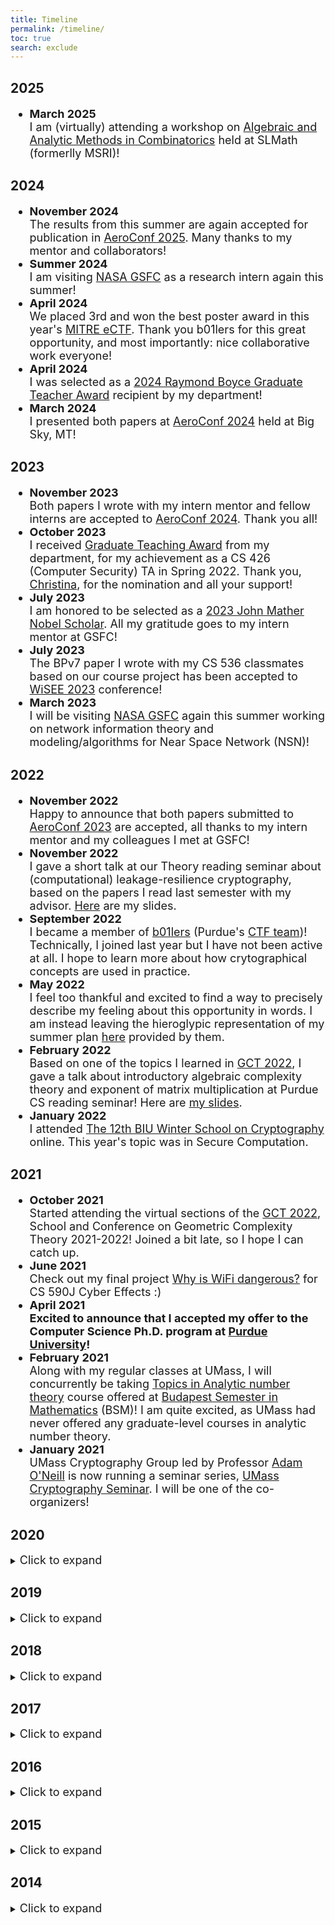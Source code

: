 ```yaml
---
title: Timeline
permalink: /timeline/
toc: true
search: exclude
---
```


## 2025

<font size="4">
<ul>


<li>
	<div><b>March 2025</b></div>
	<div>I am (virtually) attending a workshop on <a href="https://www.slmath.org/workshops/1091">Algebraic and Analytic Methods in Combinatorics</a> held at SLMath (formerlly MSRI)!</div>
</li>

</ul>
</font>


## 2024

<font size="4">
<ul>

<li>
	<div><b>November 2024</b></div>
	<div>The results from this summer are again accepted for publication in <a href="https://www.aeroconf.org/">AeroConf 2025</a>. Many thanks to my mentor and collaborators!</div>
</li>

<li>
	<div><b>Summer 2024</b></div>
	<div>I am visiting <a href="https://www.nasa.gov/goddard">NASA GSFC</a> as a research intern again this summer!</div>
</li>

<li>
	<div><b>April 2024</b></div>
	<div>We placed 3rd and won the best poster award in this year's <a href="https://mitre-engenuity.org/growing-impact/ectf-embedded-capture-the-flag/">MITRE eCTF</a>. Thank you b01lers for this great opportunity, and most importantly: nice collaborative work everyone!</div>
</li>

<li>
	<div><b>April 2024</b></div>
	<div>I was selected as a <a href="https://www.cs.purdue.edu/news/articles/2024/2024_purdue_cs_awards.html">2024 Raymond Boyce Graduate Teacher Award</a> recipient by my department!</div>
</li>

<li>
	<div><b>March 2024</b></div>
	<div>I presented both papers at <a href="https://www.aeroconf.org/">AeroConf 2024</a> held at Big Sky, MT!</div>
</li>

</ul>
</font>

## 2023

<font size="4">
<ul>

<li>
	<div><b>November 2023</b></div>
	<div>Both papers I wrote with my intern mentor and fellow interns are accepted to <a href="https://www.aeroconf.org/">AeroConf 2024</a>. Thank you all!</div>
</li>

<li>
	<div><b>October 2023</b></div>
	<div>I received <a href="https://www.cs.purdue.edu/graduate/gta-award-winners.html">Graduate Teaching Award</a> from my department, for my achievement as a CS 426 (Computer Security) TA in Spring 2022. Thank you, <a href="https://www.cs.purdue.edu/homes/clg/">Christina</a>, for the nomination and all your support!</div>
</li>

<li>
	<div><b>July 2023</b></div>
	<div>I am honored to be selected as a <a href="https://spacegrant.org/programs/john-mather/">2023 John Mather Nobel Scholar</a>. All my gratitude goes to my intern mentor at GSFC!</div>
</li>

<li>
	<div><b>July 2023</b></div>
	<div>The BPv7 paper I wrote with my CS 536 classmates based on our course project has been accepted to <a href="https://2023.ieee-wisee.org/">WiSEE 2023</a> conference!</div>
</li>

<li>
	<div><b>March 2023</b></div>
	<div>I will be visiting <a href="https://www.nasa.gov/goddard">NASA GSFC</a> again this summer working on network information theory and modeling/algorithms for Near Space Network (NSN)!</div>
</li>

</ul>
</font>

## 2022

<font size="4">
<ul>

<li>
	<div><b>November 2022</b></div>
	<div>Happy to announce that both papers submitted to <a href="https://www.aeroconf.org/">AeroConf 2023</a> are accepted, all thanks to my intern mentor and my colleagues I met at GSFC!</div>
</li>

<li>
	<div><b>November 2022</b></div>
	<div>I gave a short talk at our Theory reading seminar about (computational) leakage-resilience cryptography, based on the papers I read last semester with my advisor. <a href="https://drive.google.com/file/d/1R-Et4OCzj5AJ5hN-7Re6-6c6q-9XI32-/view?usp=share_link">Here</a> are my slides.</div>
</li>

<li>
	<div><b>September 2022</b></div>
	<div>I became a member of <a href="https://b01lers.com/">b01lers</a> (Purdue's <a href="https://ctftime.org/team/11464">CTF team</a>)! Technically, I joined last year but I have not been active at all. I hope to learn more about how crytographical concepts are used in practice.</div>
</li>

<li>
	<div><b>May 2022</b></div>
	<div>I feel too thankful and excited to find a way to precisely describe my feeling about this opportunity in words. I am instead leaving the hieroglypic representation of my summer plan <a href="/Downloads/I'm_a_NASA_Intern.png">here</a> provided by them.</div>
</li>

<li>
	<div><b>February 2022</b></div>
	<div>Based on one of the topics I learned in <a href="https://gct2022.sciencesconf.org/">GCT 2022</a>, I gave a talk about introductory algebraic complexity theory and exponent of matrix multiplication at Purdue CS reading seminar! Here are <a href="https://drive.google.com/file/d/16skP4qoTWEzEi2Yq1kYVx1eRxyNaB5Li/view?usp=sharing">my slides</a>.</div>
</li>

<li>
	<div><b>January 2022</b></div>
	<div>I attended <a href="https://cyber.biu.ac.il/event/the-12th-biu-winter-school-on-cryptography/">The 12th BIU Winter School on Cryptography</a> online. This year's topic was in Secure Computation. </div>
</li>

</ul>
</font>

## 2021

<font size="4">
<ul>

<li>
	<div><b>October 2021</b></div>
	<div>Started attending the virtual sections of the <a href="https://gct2022.sciencesconf.org/">GCT 2022</a>, School and Conference on Geometric Complexity Theory 2021-2022! Joined a bit late, so I hope I can catch up.</div>
</li>

<li>
	<div><b>June 2021</b></div>
	<div>Check out my final project <a href="https://github.com/jihunhwang/Dangerous_WiFi">Why is WiFi dangerous?</a> for CS 590J Cyber Effects :)</div>
</li>


<li>
	<div><b>April 2021</b></div>
	<div><b>Excited to announce that I accepted my offer to the Computer Science Ph.D. program at <a href="https://www.cs.purdue.edu/">Purdue University</a>!</b></div>
</li>

<li>
	<div><b>February 2021</b></div>
	<div>Along with my regular classes at UMass, I will concurrently be taking <a href="https://www.bsmath.hu/CURRENT/NUTsyllabus.html">Topics in Analytic number theory</a> course offered at <a href="https://www.budapestsemesters.com/spring-2021-distance-learning-opportunity/">Budapest Semester in Mathematics</a> (BSM)! I am quite excited, as UMass had never offered any graduate-level courses in analytic number theory.</div>
</li>

<li>
	<div><b>January 2021</b></div>
	<div>UMass Cryptography Group led by Professor <a href="https://groups.cs.umass.edu/oneill/">Adam O'Neill</a> is now running a seminar series, <a href="https://sites.google.com/view/umasscryptosem/">UMass Cryptography Seminar</a>. I will be one of the co-organizers!</div>
</li>

</ul>
</font>


## 2020
<details>
	<summary><font size="4">Click to expand</font></summary>
<font size="4">

<ul>

<li>
<div><b>October 2020</b></div>
		<div>I gave a talk at the <a href="https://groups.cs.umass.edu/theory/">UMass CS Theory Seminar</a> with a colleague of mine (Kyle Doney) about <a href="https://eprint.iacr.org/2013/451">candidate indistinguishability obfuscators</a>. <a href="https://drive.google.com/file/d/1BvUJ94ZzMdUmaD9_-SmIjr4hHruHGZVz/view?usp=sharing">Here</a> is the abstract of the talk.
		</div>
</li>


<li>
<div><b>August 2020</b></div>
	<div>I gave a talk at the UMass Geometric Analysis Reading Seminar about the <a href="https://www.intlpress.com/site/pub/files/_fulltext/journals/cag/1998/0006/0004/CAG-1998-0006-0004-a001.pdf">Dorfmeister-Pedit-Wu</a> (DPW) construction of minimal surfaces!</div>
</li>

<li>
<div><b>June 2020</b></div>
	<div>I started working with Professor <a href="https://groups.cs.umass.edu/oneill/">Adam O'Neill</a> on Multi-Input <a href="https://eprint.iacr.org/2010/556.pdf">Functional Encryption</a> (MIFE) based privacy-preserving contact tracing.</div>
</li>

<li>
<div><b>May 2020</b></div>
	<div>I gave a short talk at the UMass Geometric Analysis Reading Seminar in May 7th on the recent progress in <a href="https://mathoverflow.net/questions/308443/on-the-calabi-yau-conjecture-for-minimal-surfaces">the embedded Calabi-Yau conjecture</a>, by Colding-Minicozzi and Meeks-Perez-Ros! <a href="https://drive.google.com/file/d/1gw3eaI9tQFrcVB2hw3cm1b6VyELKp8Bn/view?usp=sharing">Here</a> are my notes.</div>
</li>

<li>
<div><b>April 2020</b></div>
	<div>Based on what I learned during my senior research, I spoked at the <a href="https://groups.cs.umass.edu/theory/">UMass CS Theory Seminar</a> in April 29th with a colleague of mine (Wenbo Xie) on parallel algorithm-based differential equation solvers! <a href="https://drive.google.com/open?id=1vDVbmkYslDomSF6u4W6GsDAIETGLScuw">Here</a> is the abstract of the talk and <a href="https://drive.google.com/open?id=1Kgk_hyf2IharsyZ3MrSb3xou8fmBlM4m">Here</a> are the lecture slides.</div>
</li>

<li>
<div><b>January 2020</b></div>
	<div>My senior thesis submission has been approved! My abstract is available <a href="/Downloads/Hwang_Abstract.pdf">here</a>. This also means that I am no longer an undergrad. I will be spending another 1.5 years around Amherst, working on my M.S. in computer science!</div>
</li>
</ul>
</font>
</details>


## 2019
<details>
	<summary><font size="4">Click to expand</font></summary>
<font size="4">
<ul>

<li>
	<div><b>September 2019</b></div>
	<div>Happy to announce that I just made my very first publication, with the people I met in ERAU REU! Our paper is accepted to <a href="https://ieeexplore.ieee.org/xpl/conhome/9048088/proceeding">2019 ICII</a>, all thanks to my amazing collaborators!</div>
</li>

<li>
	<div><b>Summer 2019</b></div>
		<div>I spent my whole summer at <a href="https://erau.edu">Embry-Riddle Aeronautical University</a></div> with a group of awesome people doing <a href="https://sites.google.com/view/nsf-reu-erau/">NSF-REU@ERAU</a>! My advisor was Professor <a href="https://sites.google.com/view/yuanj/">Jiawei Yuan</a>
</li>

<li>
	<div><b>January 2019</b></div>
		<div>I started my senior research/thesis under Professor <a href="https://people.math.umass.edu/~kevrekid/">Panos Kevrekidis</a> and <a href="https://web.calpoly.edu/~echarala/">Stathis Charalampidis</a> on extreme waves from the irregular burstings in superfluid 3-He/4-HE!
		</div>
</li>

</ul>
</font>
</details>



## 2018

<details>
	<summary><font size="4">Click to expand</font></summary>
<font size="4">
<ul>

<li>
	<div><b>September 27th, 2018</b></div>
		<div>Effective immediately (from 10 A.M.), Jimmy is now a proud citizen of the United States of America! (<a href="https://www.uscis.gov/us-citizenship/naturalization-test/naturalization-oath-allegiance-united-states-america">Oath of Allegiance</a>)</div>
</li>

<li>
	<div><b>May 2018</b></div>
		<div>I was selected for Math 300 UGTA by the math department with a colleague of mine <a href="https://www.math.columbia.edu/~plei/index.html">Patrick Lei</a>!
		</div>
</li>

<li>
	<div><b>April 2018</b></div>
		<div>I was invited to give a talk about <a href="https://en.wikipedia.org/wiki/Weierstrass_factorization_theorem">Weierstrass product</a> in Professor <a href="https://www.math.umass.edu/directory/emeritus-faculty/william-meeks">William Meeks</a>'s Math 421 (Undergrad) Complex analysis class!
		</div>
</li>

<li>
	<div><b>Spring 2018</b></div>
		<div>I did an independent study in <a href="https://www.youtube.com/watch?v=gvLBbh0VKXw">minimal and constant-mean-curvature (CMC) surfaces</a> under Professor <a href="https://www.math.umass.edu/directory/emeritus-faculty/william-meeks">William Meeks</a>. It was mainly on understanding the first few chapters of <a href="https://www.ams.org/publications/authors/books/postpub/ulect-60">his book</a>. We did also spend a lot of time reading recent papers/surveys and talking about geometric analysis in general (e.g. Ricci flow).</div>
</li>

</ul>
</font>
</details>


## 2017
<details>
	<summary><font size="4">Click to expand</font></summary>
<font size="4">
<ul>

<li>
	<div><b>August 2017</b></div>
	<div>After taking Math 563H Differential Geometry and studying Ergodic theory during my REU with Professor <a href="https://www.math.umass.edu/directory/faculty/yao-li">Yao Li</a>, I decided to study pure mathematics. However, it doesn't mean I am no longer interested in applied mathematics and computer science!
	</div>
</li>

<li>
	<div><b>Summer 2017</b></div>
	<div>I was again around Amherst, MA for <a href="https://www.math.umass.edu/undergraduate/research-experience">UMass Math REU</a>. I studied Ergodic theory and statistical physics under Professor <a href="https://www.math.umass.edu/directory/faculty/yao-li">Yao Li</a>!
	</div>
</li>

<li>
	<div><b>January 2017</b></div>
	<div>I am now also a part of <a href="https://www.cics.umass.edu/">CICS</a>! I was admitted to the computer science major. I plan to double major (or dual degree) math and computer science.
	</div>
</li>

</ul>
</font>
</details>


## 2016
<details>
	<summary><font size="4">Click to expand</font></summary>
<font size="4">
<ul>


<li>
	<div><b>Summer 2016</b></div>
	<div>I was lucky enough be a REU participant in my freshman year. I was at <a href="https://www.math.umass.edu/undergraduate/research-experience">UMass Math REU</a> over the summer studying combinatorial representation theory under Professor <a href="https://www.math.umass.edu/directory/faculty/alexei-oblomkov">Alexei Oblomkov</a>!
	</div>
</li>

<li>
	<div><b>January 2016</b></div>
	<div>I had decided to start taking upper-level math major courses. I am the only freshman in those classes. Let's see how it goes.
	</div>
</li>


</ul>
</font>
</details>


## 2015
<details>
	<summary><font size="4">Click to expand</font></summary>
<font size="4">
<ul>

<li>
	<div><b>September 2015</b></div>
	<div>Here I go, I am now an adult - a college student! I plan to study applied/computational mathematics, and possibly physics, at UMass Amherst. I don't think I will continue pre-med.
	</div>
</li>

</ul>
</font>
</details>


## 2014
<details>
	<summary><font size="4">Click to expand</font></summary>
<font size="4">
<ul>

<li>
	<div><b>August 2014</b></div>
	<div>I was at the <a href="http://www.icm2014.org/">International Congress of Mathematicians (ICM 2014)</a> at COEX Center, Seoul, South Korea. My long journey as a future mathematician had begun!</div>
</li>

</ul>
</font>
</details>
